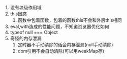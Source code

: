 1. 没有块级作用域
2. this困惑
   1. 函数中包着函数，包着的函数this不会和外层this相同
3. eval,with造成的性能问题，不知道浏览器优化如何
4. typeof null === Object 
5. 奇怪的内存泄漏
   1. 定时器不手动清除的话会内存泄漏(null手动清除)
   2. dom引用不会自动清除(可以用weakMap存)
